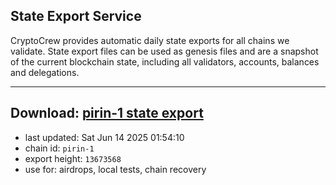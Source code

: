 ## State Export Service
CryptoCrew provides automatic daily state exports for all chains we validate. State export files can be used as genesis files and are a snapshot of the current blockchain state, including all validators, accounts, balances and delegations.

---
**Download: [pirin-1 state export](https://dl-eu2.ccvalidators.com/SERVICE/nolus/pirin-1_export_13673568.json)**
---

- last updated: Sat Jun 14 2025 01:54:10
- chain id: `pirin-1`
- export height: `13673568`
- use for: airdrops, local tests, chain recovery
